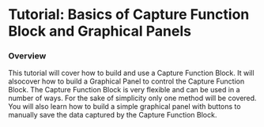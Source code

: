 # Tutorial: Basics of Capture Function Block and Graphical Panels

### Overview

This tutorial will cover how to build and use a Capture Function Block. It will alsocover how to build a Graphical Panel to control the Capture Function Block. The Capture Function Block is very flexible and can be used in a number of ways. For the sake of simplicity only one method will be covered. You will also learn how to build a simple graphical panel with buttons to manually save the data captured by the Capture Function Block.

